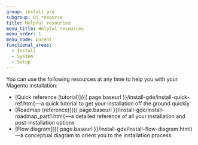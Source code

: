 ```yaml
---
group: install_pre
subgroup: 01_resource
title: Helpful resources
menu_title: Helpful resources
menu_order: 1
menu_node: parent
functional_areas:
  - Install
  - System
  - Setup
---
```


You can use the following resources at any time to help you with your Magento installation:

*	[Quick reference (tutorial)]({{ page.baseurl }}/install-gde/install-quick-ref.html)—a quick tutorial to get your installation off the ground quickly
*	[Roadmap (reference)]({{ page.baseurl }}/install-gde/install-roadmap_part1.html)—a detailed reference of all your installation and post-installation options
*	[Flow diagram]({{ page.baseurl }}/install-gde/install-flow-diagram.html)—a conceptual diagram to orient you to the installation process
